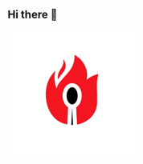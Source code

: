 ## Hi there 👋

<!--
**LavaSpoon-LVSP/LavaSpoon-LVSP** is a ✨ _special_ ✨ repository because its `README.md` (this file) appears on your GitHub profile.

Here are some ideas to get you started:

- 🔭 I’m currently working on LavaSpoon-LVSP
- 🌱 I’m currently learning how to code websites
- 👯 I’m looking to collaborate on ViewAI
- 🤔 I’m looking for help with getting my logo on Github
- 💬 Ask me about anything
- 📫 How to reach me: by mesg
- 😄 Pronouns: LVSP
- ⚡ Fun fact: I Am Human.
-->
![image alt](https://github.com/LavaSpoon-LVSP/LavaSpoon-LVSP/blob/38d9415f4bac42ea2090171745f682e625748c25/logo.png)
